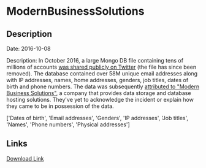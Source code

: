 # ModernBusinessSolutions

## Description

Date: 2016-10-08

Description:
In October 2016, a large Mongo DB file containing tens of millions of accounts <a href="https://twitter.com/0x2Taylor/status/784544208879292417" target="_blank" rel="noopener">was shared publicly on Twitter</a> (the file has since been removed). The database contained over 58M unique email addresses along with IP addresses, names, home addresses, genders, job titles, dates of birth and phone numbers. The data was subsequently <a href="http://news.softpedia.com/news/hacker-steals-58-million-user-records-from-data-storage-provider-509190.shtml" target="_blank" rel="noopener">attributed to &quot;Modern Business Solutions&quot;</a>, a company that provides data storage and database hosting solutions. They've yet to acknowledge the incident or explain how they came to be in possession of the data.


['Dates of birth', 'Email addresses', 'Genders', 'IP addresses', 'Job titles', 'Names', 'Phone numbers', 'Physical addresses']

## Links

[Download Link](https://link-to.net/1229997/561.9134297071506/dynamic/?r=bW9kYnNvbHV0aW9ucy5jb20=)